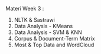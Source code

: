 Materi Week 3 :
1. NLTK & Sastrawi
2. Data Analysis - KMeans
3. Data Analysis - SVM & KNN
4. Corpus & Document-Term Matrix
5. Most & Top Data and WordCloud
